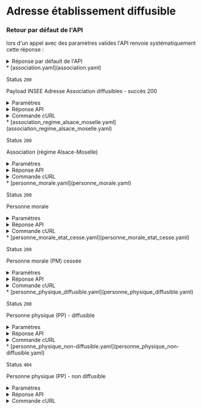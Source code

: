 # Adresse établissement diffusible
### Retour par défaut de l'API
lors d'un appel avec des paramètres valides l'API renvoie systématiquement cette réponse :

  <details><summary>Réponse par défault de l'API</summary>
  <p>

  ```json
  {
    "data": {
      "numero_voie": "22",
      "indice_repetition_voie": "bis",
      "type_voie": "RUE",
      "libelle_voie": "DE LA PAIX",
      "complement_adresse": "ZAE SAINT GUENAULT",
      "code_commune": "75112",
      "code_postal": "75016",
      "distribution_speciale": "dummy",
      "code_cedex": "75590",
      "libelle_cedex": "PARIS CEDEX 12",
      "libelle_commune": "PARIS 12",
      "libelle_commune_etranger": "dummy",
      "code_pays_etranger": "99132",
      "libelle_pays_etranger": "ROYAUME-UNI",
      "status_diffusion": "diffusible",
      "acheminement_postal": {
        "l1": "DIRECTION INTERMINISTERIELLE DU NUMERIQUE",
        "l2": "JEAN MARIE DURAND",
        "l3": "ZAE SAINT GUENAULT",
        "l4": "51 BIS RUE DE LA PAIX",
        "l5": "CS 72809",
        "l6": "75256 PARIX CEDEX 12",
        "l7": "FRANCE"
      }
    },
    "links": {
      "unite_legale": "https://entreprise.api.gouv.fr/api/v3/insee/unites_legales/130025265",
      "etablissement": "https://entreprise.api.gouv.fr/api/v3/insee/etablissements/13002526500013"
    },
    "meta": {
      "date_derniere_mise_a_jour": 1618396818
    }
  }
  ```

  </p>
  </details>
* [association.yaml](association.yaml)

  Status `200`

  Payload INSEE Adresse Association diffusibles - succès 200

  <details><summary>Paramètres</summary>
  <p>

  ```json
  {
    "siret": "77567227221138"
  }
  ```

  </p>
  </details>

  <details><summary>Réponse API</summary>
  <p>

  ```json
  {
    "data": {
      "numero_voie": "98",
      "indice_repetition_voie": null,
      "type_voie": "RUE",
      "libelle_voie": "DIDOT",
      "complement_adresse": "SITE CROIX ROUGE",
      "code_commune": "75114",
      "libelle_commune": "PARIS 14",
      "code_postal": "75014",
      "distribution_speciale": null,
      "code_cedex": "75694",
      "libelle_cedex": "PARIS CEDEX 14",
      "status_diffusion": "diffusible",
      "acheminement_postal": {
        "l1": "CROIX ROUGE FRANCAISE",
        "l2": "",
        "l3": "SITE CROIX ROUGE",
        "l4": "98 RUE DIDOT",
        "l5": "",
        "l6": "75694 PARIS CEDEX 14",
        "l7": "FRANCE"
      },
      "libelle_commune_etranger": null,
      "code_pays_etranger": null,
      "libelle_pays_etranger": null
    },
    "links": {
      "unite_legale": "https://entreprise.api.gouv.fr/v3/insee/sirene/unites_legales/775672272",
      "etablissement": "https://entreprise.api.gouv.fr/v3/insee/sirene/etablissements/77567227221138"
    },
    "meta": {
      "date_derniere_mise_a_jour": 1676329200
    }
  }
  ```

  </p>
  </details>

  <details><summary>Commande cURL</summary>
  <p>

  ```bash
  curl -H "Authorization: Bearer $token" \
    -G -d 'recipient=10000001700010' -d 'context=Contexte+de+la+requ%C3%AAte' -d 'object=Objet+de+la+requ%C3%AAte' \
    --url "https://staging.entreprise.api.gouv.fr/v3/insee/sirene/etablissements/diffusibles/77567227221138/adresse"
  ```

  </p>
  </details>
* [association_regime_alsace_moselle.yaml](association_regime_alsace_moselle.yaml)

  Status `200`

  Association (régime Alsace-Moselle)

  <details><summary>Paramètres</summary>
  <p>

  ```json
  {
    "siret": "42417936400023"
  }
  ```

  </p>
  </details>

  <details><summary>Réponse API</summary>
  <p>

  ```json
  {
    "data": {
      "numero_voie": "169",
      "indice_repetition_voie": null,
      "type_voie": null,
      "libelle_voie": "GRAND RUE",
      "complement_adresse": null,
      "code_commune": "67448",
      "libelle_commune": "SCHIRMECK",
      "code_postal": "67130",
      "distribution_speciale": null,
      "status_diffusion": "diffusible",
      "code_cedex": null,
      "libelle_cedex": null,
      "acheminement_postal": {
        "l1": "ASSOCIATION SOCIO-CULTURELLE - LE REPERE",
        "l2": "",
        "l3": "",
        "l4": "169 GRAND RUE",
        "l5": "",
        "l6": "67130 SCHIRMECK",
        "l7": "FRANCE"
      },
      "libelle_commune_etranger": null,
      "code_pays_etranger": null,
      "libelle_pays_etranger": null
    },
    "links": {
      "unite_legale": "https://entreprise.api.gouv.fr/v3/insee/sirene/unites_legales/424179364",
      "etablissement": "https://entreprise.api.gouv.fr/v3/insee/sirene/etablissements/42417936400023"
    },
    "meta": {
      "date_derniere_mise_a_jour": 1635458400
    }
  }
  ```

  </p>
  </details>

  <details><summary>Commande cURL</summary>
  <p>

  ```bash
  curl -H "Authorization: Bearer $token" \
    -G -d 'recipient=10000001700010' -d 'context=Contexte+de+la+requ%C3%AAte' -d 'object=Objet+de+la+requ%C3%AAte' \
    --url "https://staging.entreprise.api.gouv.fr/v3/insee/sirene/etablissements/diffusibles/42417936400023/adresse"
  ```

  </p>
  </details>
* [personne_morale.yaml](personne_morale.yaml)

  Status `200`

  Personne morale

  <details><summary>Paramètres</summary>
  <p>

  ```json
  {
    "siret": "55204944776279"
  }
  ```

  </p>
  </details>

  <details><summary>Réponse API</summary>
  <p>

  ```json
  {
    "data": {
      "numero_voie": "2",
      "indice_repetition_voie": null,
      "type_voie": "PLACE",
      "libelle_voie": "AUX ETOILES",
      "complement_adresse": null,
      "code_commune": "93066",
      "libelle_commune": "SAINT-DENIS",
      "code_postal": "93210",
      "distribution_speciale": null,
      "status_diffusion": "diffusible",
      "code_cedex": null,
      "libelle_cedex": null,
      "acheminement_postal": {
        "l1": "SOCIETE NATIONALE SNCF",
        "l2": "",
        "l3": "",
        "l4": "2 PLACE AUX ETOILES",
        "l5": "",
        "l6": "93210 SAINT-DENIS",
        "l7": "FRANCE"
      },
      "libelle_commune_etranger": null,
      "code_pays_etranger": null,
      "libelle_pays_etranger": null
    },
    "links": {
      "unite_legale": "https://entreprise.api.gouv.fr/v3/insee/sirene/unites_legales/552049447",
      "etablissement": "https://entreprise.api.gouv.fr/v3/insee/sirene/etablissements/55204944776279"
    },
    "meta": {
      "date_derniere_mise_a_jour": 1661724000
    }
  }
  ```

  </p>
  </details>

  <details><summary>Commande cURL</summary>
  <p>

  ```bash
  curl -H "Authorization: Bearer $token" \
    -G -d 'recipient=10000001700010' -d 'context=Contexte+de+la+requ%C3%AAte' -d 'object=Objet+de+la+requ%C3%AAte' \
    --url "https://staging.entreprise.api.gouv.fr/v3/insee/sirene/etablissements/diffusibles/55204944776279/adresse"
  ```

  </p>
  </details>
* [personne_morale_etat_cesse.yaml](personne_morale_etat_cesse.yaml)

  Status `200`

  Personne morale (PM) cessée

  <details><summary>Paramètres</summary>
  <p>

  ```json
  {
    "siret": "35005144700018"
  }
  ```

  </p>
  </details>

  <details><summary>Réponse API</summary>
  <p>

  ```json
  {
    "data": {
      "numero_voie": "4",
      "indice_repetition_voie": null,
      "type_voie": "ALLÉE",
      "libelle_voie": "DU COMMANDANT",
      "complement_adresse": null,
      "code_commune": "75117",
      "libelle_commune": "PARIS 17",
      "code_postal": "75017",
      "distribution_speciale": null,
      "status_diffusion": "diffusible",
      "code_cedex": null,
      "libelle_cedex": null,
      "acheminement_postal": {
        "l1": "SCI SERGENT",
        "l2": "",
        "l3": "",
        "l4": "4 ALLÉE DU COMMANDANT",
        "l5": "",
        "l6": "75017 PARIS 17",
        "l7": "FRANCE"
      },
      "libelle_commune_etranger": null,
      "code_pays_etranger": null,
      "libelle_pays_etranger": null
    },
    "links": {
      "unite_legale": "https://entreprise.api.gouv.fr/v3/insee/sirene/unites_legales/350051447",
      "etablissement": "https://entreprise.api.gouv.fr/v3/insee/sirene/etablissements/35005144700018"
    },
    "meta": {
      "date_derniere_mise_a_jour": 1661724000
    }
  }
  ```

  </p>
  </details>

  <details><summary>Commande cURL</summary>
  <p>

  ```bash
  curl -H "Authorization: Bearer $token" \
    -G -d 'recipient=10000001700010' -d 'context=Contexte+de+la+requ%C3%AAte' -d 'object=Objet+de+la+requ%C3%AAte' \
    --url "https://staging.entreprise.api.gouv.fr/v3/insee/sirene/etablissements/diffusibles/35005144700018/adresse"
  ```

  </p>
  </details>
* [personne_physique_diffusible.yaml](personne_physique_diffusible.yaml)

  Status `200`

  Personne physique (PP) - diffusible

  <details><summary>Paramètres</summary>
  <p>

  ```json
  {
    "siret": "47846480300319"
  }
  ```

  </p>
  </details>

  <details><summary>Réponse API</summary>
  <p>

  ```json
  {
    "data": {
      "numero_voie": "346",
      "indice_repetition_voie": null,
      "type_voie": "ALLÉE",
      "libelle_voie": "DE LA PLAGE",
      "complement_adresse": "null",
      "code_commune": "16399",
      "libelle_commune": "MEDILLAC",
      "code_postal": "16210",
      "distribution_speciale": null,
      "code_cedex": null,
      "libelle_cedex": null,
      "status_diffusion": "diffusible",
      "acheminement_postal": {
        "l1": "",
        "l2": "MAXIME DUPONT",
        "l3": "",
        "l4": "346 ALLÉE DE LA PLAGE",
        "l5": "",
        "l6": "16210 MEDILLAC",
        "l7": "FRANCE"
      },
      "libelle_commune_etranger": null,
      "code_pays_etranger": null,
      "libelle_pays_etranger": null
    },
    "links": {
      "unite_legale": "https://entreprise.api.gouv.fr/v3/insee/sirene/unites_legales/478464803",
      "etablissement": "https://entreprise.api.gouv.fr/v3/insee/sirene/etablissements/47846480300319"
    },
    "meta": {
      "date_derniere_mise_a_jour": 1606258800
    }
  }
  ```

  </p>
  </details>

  <details><summary>Commande cURL</summary>
  <p>

  ```bash
  curl -H "Authorization: Bearer $token" \
    -G -d 'recipient=10000001700010' -d 'context=Contexte+de+la+requ%C3%AAte' -d 'object=Objet+de+la+requ%C3%AAte' \
    --url "https://staging.entreprise.api.gouv.fr/v3/insee/sirene/etablissements/diffusibles/47846480300319/adresse"
  ```

  </p>
  </details>
* [personne_physique_non-diffusible.yaml](personne_physique_non-diffusible.yaml)

  Status `404`

  Personne physique (PP) - non diffusible

  <details><summary>Paramètres</summary>
  <p>

  ```json
  {
    "siret": "35004292500031"
  }
  ```

  </p>
  </details>

  <details><summary>Réponse API</summary>
  <p>

  ```json
  {
    "errors": [
      {
        "code": "01003",
        "title": "Entité non trouvée",
        "detail": "L'identifiant indiqué n'existe pas, n'est pas connu ou ne comporte aucune information pour cet appel.",
        "meta": {
          "provider": "INSEE"
        }
      }
    ]
  }
  ```

  </p>
  </details>

  <details><summary>Commande cURL</summary>
  <p>

  ```bash
  curl -H "Authorization: Bearer $token" \
    -G -d 'recipient=10000001700010' -d 'context=Contexte+de+la+requ%C3%AAte' -d 'object=Objet+de+la+requ%C3%AAte' \
    --url "https://staging.entreprise.api.gouv.fr/v3/insee/sirene/etablissements/diffusibles/35004292500031/adresse"
  ```

  </p>
  </details>

